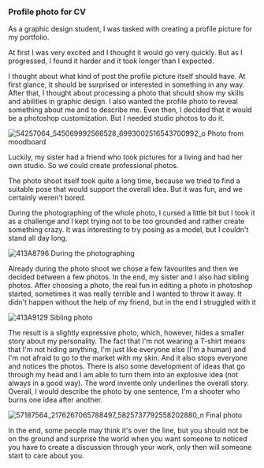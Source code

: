 ### Profile photo for CV


As a graphic design student, I was tasked with creating a profile picture for my portfolio. 

At first I was very excited and I thought it would go very quickly. But as I progressed, I found it harder and it took longer than I expected. 

I thought about what kind of post the profile picture itself should have. At first glance, it should be surprised or interested in something in any way. After that, I thought about processing a photo that should show my skills and abilities in graphic design.
I also wanted the profile photo to reveal something about me and to describe me. Even then, I decided that it would be a photoshop customization. But I needed studio photos to do it.

![54257064_545069992566528_6993002516543700992_o](https://user-images.githubusercontent.com/73489631/97812221-252c8b80-1c80-11eb-8777-88ff53552457.jpg) Photo from moodboard



Luckily, my sister had a friend who took pictures for a living and had her own studio. So we could create professional photos.

The photo shoot itself took quite a long time, because we tried to find a suitable pose that would support the overall idea. But it was fun, and we certainly weren't bored.

During the photographing of the whole photo, I cursed a little bit but I took it as a challenge and I kept trying not to be too grounded and rather create something crazy. It was interesting to try posing as a model, but I couldn't stand all day long. 

![413A8796](https://user-images.githubusercontent.com/73489631/97812279-92d8b780-1c80-11eb-9331-7fd741874a74.jpg)
During the photographing

Already during the photo shoot we chose a few favourites and then we decided between a few photos. In the end, my sister and I also had sibling photos. 
After choosing a photo, the real fun in editing a photo in photoshop started, sometimes it was really terrible and I wanted to throw it away. It didn't happen without the help of my friend, but in the end I struggled with it

![413A9129](https://user-images.githubusercontent.com/73489631/97812152-b4856f00-1c7f-11eb-9213-782a42149eae.jpg)
Sibling photo

The result is a slightly expressive photo, which, however, hides a smaller story about my personality. The fact that I'm not wearing a T-shirt means that I'm not hiding anything, I'm just like everyone else (I'm a human) and I'm not afraid to go to the market with my skin. And it also stops everyone and notices the photos. There is also some development of ideas that go through my head and I am able to turn them into an explosive idea (not always in a good way).
The word invente only underlines the overall story. Overall, I would describe the photo by one sentence, I'm a shooter who burns one idea after another.

![57187564_2176267065788497_5825737792558202880_n](https://user-images.githubusercontent.com/73489631/97812119-75571e00-1c7f-11eb-8ccc-4eedb99eeb50.jpg)
Final photo

In the end, some people may think it's over the line, but you should not be on the ground and surprise the world when you want someone to noticed you have to create a discussion through your work, only then will someone start to care about you.
